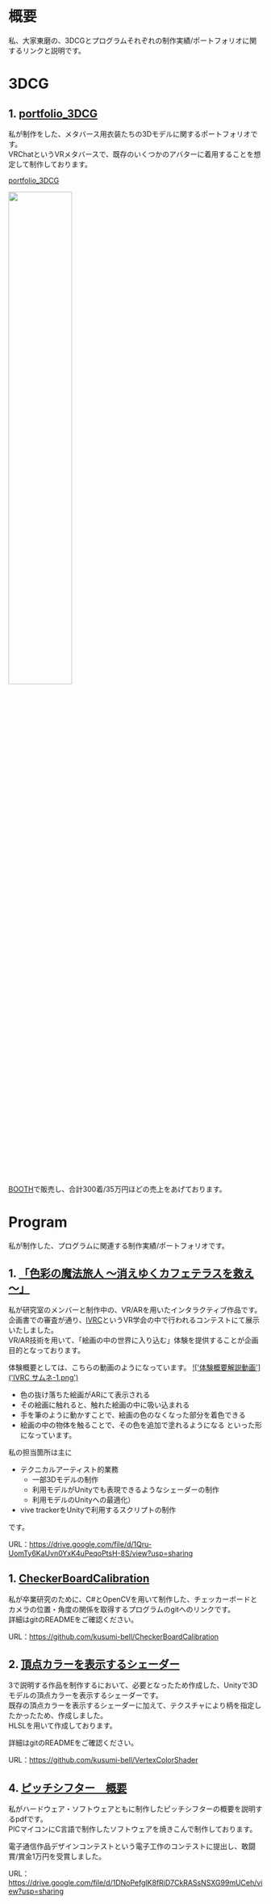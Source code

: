 # 概要
私、大家東磨の、3DCGとプログラムそれぞれの制作実績/ポートフォリオに関するリンクと説明です。  


# 3DCG
## 1. [portfolio_3DCG](https://drive.google.com/file/d/1PvcltmsdTsZ4jgreywAVsJfourBGoYA9/view?usp=sharing)

私が制作をした、メタバース用衣装たちの3Dモデルに関するポートフォリオです。  
VRChatというVRメタバースで、既存のいくつかのアバターに着用することを想定して制作しております。

[portfolio_3DCG](portfolio.pdf)

<img src="Heze.png" width="50%">


[BOOTH](https://slumberhalo.booth.pm/)で販売し、合計300着/35万円ほどの売上をあげております。


# Program
私が制作した、プログラムに関連する制作実績/ポートフォリオです。

## 1. [「色彩の魔法旅人 ～消えゆくカフェテラスを救え～」](https://drive.google.com/file/d/1Qru-UomTy6KaUvn0YxK4uPeqoPtsH-8S/view?usp=sharing)

私が研究室のメンバーと制作中の、VR/ARを用いたインタラクティブ作品です。 
企画書での審査が通り、[IVRC](https://ivrc.net/2024/seed-stage/)というVR学会の中で行われるコンテストにて展示いたしました。  
VR/AR技術を用いて、「絵画の中の世界に入り込む」体験を提供することが企画目的となっております。  

体験概要としては、こちらの動画のようになっています。
[!['体験概要解説動画']('IVRC サムネ-1.png')]('https://youtu.be/yM_qg7yoPB0?si=guTJmGAjjMwk91RZ')

- 色の抜け落ちた絵画がARにて表示される
- その絵画に触れると、触れた絵画の中に吸い込まれる
- 手を筆のように動かすことで、絵画の色のなくなった部分を着色できる
- 絵画の中の物体を触ることで、その色を追加で塗れるようになる
といった形になっています。

私の担当箇所は主に
- テクニカルアーティスト的業務
  - 一部3Dモデルの制作
  - 利用モデルがUnityでも表現できるようなシェーダーの制作
  - 利用モデルのUnityへの最適化）
- vive trackerをUnityで利用するスクリプトの制作

です。


URL：https://drive.google.com/file/d/1Qru-UomTy6KaUvn0YxK4uPeqoPtsH-8S/view?usp=sharing


## 1. [CheckerBoardCalibration](https://github.com/kusumi-bell/CheckerBoardCalibration)

私が卒業研究のために、C#とOpenCVを用いて制作した、チェッカーボードとカメラの位置・角度の関係を取得するプログラムのgitへのリンクです。  
詳細はgitのREADMEをご確認ください。

URL：https://github.com/kusumi-bell/CheckerBoardCalibration

## 2. [頂点カラーを表示するシェーダー](https://github.com/kusumi-bell/VertexColorShader)

3で説明する作品を制作するにおいて、必要となったため作成した、Unityで3Dモデルの頂点カラーを表示するシェーダーです。  
既存の頂点カラーを表示するシェーダーに加えて、テクスチャにより柄を指定したかったため、作成しました。  
HLSLを用いて作成しております。

詳細はgitのREADMEをご確認ください。

URL：https://github.com/kusumi-bell/VertexColorShader



## 4. [ピッチシフター　概要](https://drive.google.com/file/d/1DNoPefglK8fRiD7CkRASsNSXG99mUCeh/view?usp=sharing)

私がハードウェア・ソフトウェアともに制作したピッチシフターの概要を説明するpdfです。  
PICマイコンにC言語で制作したソフトウェアを焼きこんで制作しております。

電子通信作品デザインコンテストという電子工作のコンテストに提出し、敢闘賞/賞金1万円を受賞しました。

URL：https://drive.google.com/file/d/1DNoPefglK8fRiD7CkRASsNSXG99mUCeh/view?usp=sharing